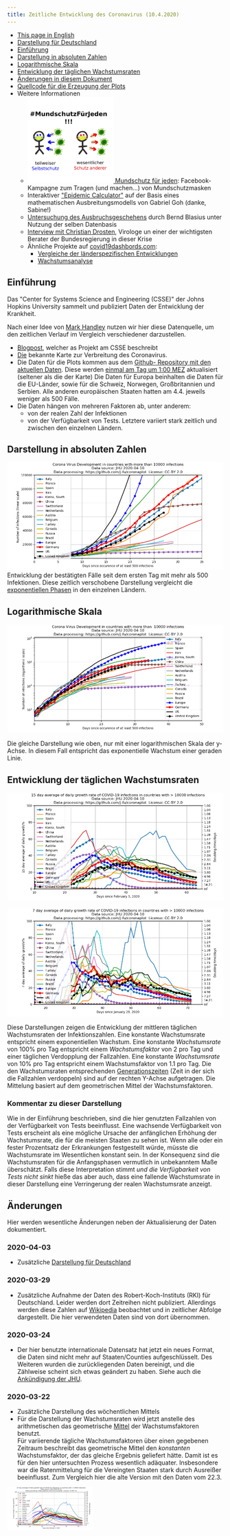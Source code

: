 ```yaml
---
title: Zeitliche Entwicklung des Coronavirus (10.4.2020)
---
```


- [This page in English](index.en.md)
- [Darstellung für Deutschland](de-plots.md)
- [Einführung](#einführung)
- [Darstellung in absoluten Zahlen](#darstellung-in-absoluten-zahlen)
- [Logarithmische Skala](#logarithmische-Skala)
- [Entwicklung der täglichen Wachstumsraten](#entwicklung-der-täglichen-wachstumsraten)
- [Änderungen in diesem Dokument](#änderungen)
- [Quellcode für die Erzeugung der Plots](https://github.com/j-fu/coronaplot)
- Weitere Informationen
    - [<img src="ms4j.jpg" width="200">  Mundschutz für jeden](https://www.facebook.com/groups/2725984604188343/): Facebook-Kampagne zum Tragen (und machen...) von Mundschutzmasken 
    - Interaktiver ["Epidemic Calculator"](http://gabgoh.github.io/COVID/index.html) auf der Basis eines mathematischen Ausbreitungsmodells von  Gabriel Goh (danke, Sabine!)
    - [Untersuchung des Ausbruchsgeschehens](https://www.staff.uni-oldenburg.de/bernd.blasius/project/corona/) durch Bernd Blasius unter Nutzung der selben Datenbasis
    - [Interview   mit Christian Drosten](https://www.zeit.de/wissen/gesundheit/2020-03/christian-drosten-coronavirus-pandemie-deutschland-virologe-charite/komplettansicht), Virologe un einer der wichtigsten Berater der Bundesregierung in dieser Krise
    - Ähnliche Projekte auf [covid19dashbords.com](https://covid19dashboards.com/):
       - [Vergleiche der länderspezifischen Entwicklungen](https://covid19dashboards.com/compare-country-trajectories/)
       - [Wachstumsanalyse](https://covid19dashboards.com/growth-analysis/)


## Einführung
Das  "Center for Systems Science and Engineering (CSSE)" der Johns Hopkins University sammelt und publiziert Daten der Entwicklung der Krankheit.

Nach einer Idee von [Mark Handley](https://twitter.com/MarkJHandley/status/1237119688578138112?s=20) nutzen wir hier diese Datenquelle, um den zeitlichen Verlauf im Vergleich verschiedener darzustellen.

- [Blogpost](https://systems.jhu.edu/research/public-health/ncov/), welcher as Projekt am CSSE beschreibt
- [Die](https://gisanddata.maps.arcgis.com/apps/opsdashboard/index.html#/bda7594740fd40299423467b48e9ecf6) bekannte Karte zur Verbreitung des Coronavirus.
- Die Daten für die Plots kommen aus dem [Github- Repository mit den aktuellen Daten](https://github.com/CSSEGISandData/COVID-19). Diese werden [einmal am Tag um 1:00 MEZ](https://github.com/CSSEGISandData/COVID-19/tree/master/csse_covid_19_data#update-frequency) aktualisiert (seltener als die der Karte)
Die Daten für Europa beinhalten die Daten für die EU-Länder, sowie für die Schweiz, Norwegen, Großbritannien und Serbien. Alle anderen europäischen Staaten hatten  am 4.4. jeweils weniger als 500 Fälle.
- Die Daten hängen von mehreren Faktoren ab, unter anderem:
   - von der realen Zahl der Infektionen
   - von der Verfügbarkeit von Tests.
   Letztere variiert stark zeitlich und  zwischen den einzelnen Ländern.

## Darstellung in absoluten Zahlen
![](infected-exp.png) 
Entwicklung der bestätigten Fälle seit dem ersten Tag mit mehr als 500 Infektionen. 
Diese zeitlich verschobene Darstellung vergleicht die [exponentiellen Phasen](https://de.wikipedia.org/wiki/Exponentielles_Wachstum)
in den einzelnen Ländern.


## Logarithmische Skala
![](infected.png) 

Die gleiche Darstellung wie oben, nur mit einer logarithmischen Skala der y-Achse. In diesem Fall entspricht das exponentielle Wachstum einer geraden Linie.

## Entwicklung der täglichen Wachstumsraten
![](infected-growthrate.png) 

![](infected-growthrate-weeklyavg.png) 


Diese Darstellungen zeigen die Entwicklung der mittleren täglichen Wachstumsraten der Infektionszahlen. Eine konstante Wachstumsrate entspricht einem exponentiellen Wachstum. Eine konstante *Wachstumsrate* von 100% pro Tag entspricht einem *Wachstumsfaktor* von 2 pro Tag  und einer täglichen Verdopplung der Fallzahlen. Eine konstante *Wachstumsrate* von 10% pro Tag entspricht einem Wachstumsfaktor von 1.1 pro Tag. Die den Wachstumsraten entsprechenden [Generationszeiten](https://de.wikipedia.org/wiki/Generationszeit)  (Zeit in der sich die Fallzahlen verdoppeln) sind auf der rechten Y-Achse aufgetragen. Die Mittelung basiert auf dem geometrischen Mittel der Wachstumsfaktoren.


### Kommentar zu dieser Darstellung

Wie in der Einführung beschrieben, sind die hier genutzten Fallzahlen von der Verfügbarkeit von Tests beeinflusst. Eine wachsende Verfügbarkeit von Tests  erscheint als eine mögliche Ursache der anfänglichen Erhöhung der Wachstumsrate, die für die meisten Staaten zu sehen ist. Wenn alle oder ein fester Prozentsatz der Erkrankungen festgestellt würde, müsste die Wachstumsrate im Wesentlichen konstant sein. In der Konsequenz sind die Wachstumsraten für die Anfangsphasen vermutlich in unbekanntem Maße überschätzt. Falls diese Interpretation stimmt *und die Verfügbarkeit von Tests nicht sinkt* hieße das aber auch, dass eine fallende Wachstumsrate in dieser Darstellung eine Verringerung der realen Wachstumsrate anzeigt.

## Änderungen
Hier werden wesentliche Änderungen neben der Aktualisierung der Daten dokumentiert.
### 2020-04-03
-  Zusätzliche [Darstellung für Deutschland](de-plots.md)
### 2020-03-29
- Zusätzliche Aufnahme der Daten des Robert-Koch-Instituts (RKI) für Deutschland. Leider werden dort Zeitreihen nicht publiziert. Allerdings werden diese Zahlen auf [Wikipedia](https://de.wikipedia.org/wiki/COVID-19-Pandemie_in_Deutschland#Infektionsfälle) beobachtet und in zeitlicher Abfolge dargestellt. Die hier verwendeten Daten sind von dort übernommen. 

### 2020-03-24
- Der hier benutzte internationale Datensatz hat jetzt ein neues Format, die Daten sind nicht mehr auf Staaten/Counties
aufgeschlüsselt. Des Weiteren wurden die zurückliegenden Daten bereinigt, und die Zählweise scheint sich etwas geändert
zu haben. Siehe auch die [Ankündigung der JHU](https://github.com/CSSEGISandData/COVID-19/issues/1250).

### 2020-03-22
- Zusätzliche Darstellung des wöchentlichen Mittels
- Für die Darstellung der Wachstumsraten wird jetzt anstelle des arithmetischen das geometrische [Mittel](https://de.wikipedia.org/wiki/Mittelwert) der Wachstumsfaktoren benutzt.   
    Für variierende tägliche Wachstumsfaktoren über einen gegebenen Zeitraum beschreibt das geometrische Mittel den *konstanten* Wachstumsfaktor, der das gleiche Ergebnis geliefert hätte. Damit ist es für den  hier untersuchten Prozess wesentlich adäquater. Insbesondere war die Ratenmittelung für die Vereingten Staaten stark durch Ausreißer beeinflusst. Zum Vergleich hier die alte Version mit den Daten vom 22.3.

<img src="https://github.com/j-fu/coronaplot/raw/51326c1522407fca8a5c32ba280460d8924d2f06/infected-growthrate.png" width="200">


